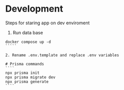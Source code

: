 # Development
Steps for staring app on dev enviroment

1. Run data base
```````
docker compose up -d
`````

2. Rename .env.template and replace .env variables

# Prisma commands
````
npx prisma init
npx prisma migrate dev
npx prisma generate
````


